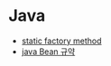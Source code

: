 # Java

- [static factory method](http://aroundck.tistory.com/2)
- [java Bean 규약](https://trello.com/c/ErK5cZAn/373-java-bean-%EA%B7%9C%EC%95%BD)
